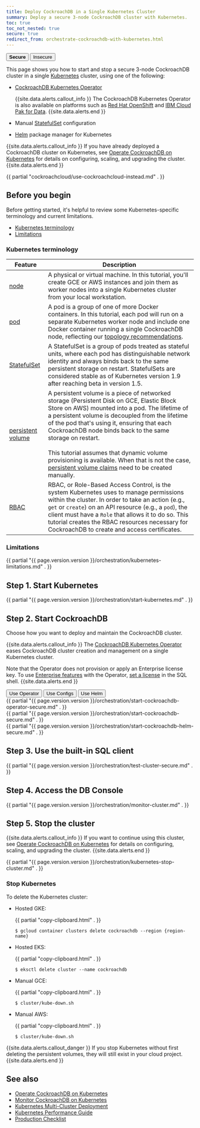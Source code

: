 ```yaml
---
title: Deploy CockroachDB in a Single Kubernetes Cluster
summary: Deploy a secure 3-node CockroachDB cluster with Kubernetes.
toc: true
toc_not_nested: true
secure: true
redirect_from: orchestrate-cockroachdb-with-kubernetes.html
---
```


<div class="filters filters-big clearfix">
  <button class="filter-button current"><strong>Secure</strong></button>
  <a href="deploy-cockroachdb-with-kubernetes-insecure.html"><button class="filter-button">Insecure</button></a>
</div>

This page shows you how to start and stop a secure 3-node CockroachDB cluster in a single [Kubernetes](http://kubernetes.io/) cluster, using one of the following:

- [CockroachDB Kubernetes Operator](https://github.com/cockroachdb/cockroach-operator)
    
    {{site.data.alerts.callout_info }}
    The CockroachDB Kubernetes Operator is also available on platforms such as [Red Hat OpenShift](deploy-cockroachdb-with-kubernetes-openshift.html) and [IBM Cloud Pak for Data](https://www.ibm.com/products/cloud-pak-for-data).
    {{site.data.alerts.end }}

- Manual [StatefulSet](http://kubernetes.io/docs/concepts/abstractions/controllers/statefulsets/) configuration

- [Helm](https://helm.sh/) package manager for Kubernetes

{{site.data.alerts.callout_info }}
If you have already deployed a CockroachDB cluster on Kubernetes, see [Operate CockroachDB on Kubernetes](operate-cockroachdb-kubernetes.html) for details on configuring, scaling, and upgrading the cluster.
{{site.data.alerts.end }}

{{ partial "cockroachcloud/use-cockroachcloud-instead.md" . }}

## Before you begin

Before getting started, it's helpful to review some Kubernetes-specific terminology and current limitations.

- [Kubernetes terminology](#kubernetes-terminology)
- [Limitations](#limitations)

### Kubernetes terminology

Feature | Description
--------|------------
[node](https://kubernetes.io/docs/concepts/architecture/nodes/) | A physical or virtual machine. In this tutorial, you'll create GCE or AWS instances and join them as worker nodes into a single Kubernetes cluster from your local workstation.
[pod](http://kubernetes.io/docs/user-guide/pods/) | A pod is a group of one of more Docker containers. In this tutorial, each pod will run on a separate Kubernetes worker node and include one Docker container running a single CockroachDB node, reflecting our [topology recommendations](recommended-production-settings.html#topology).
[StatefulSet](http://kubernetes.io/docs/concepts/abstractions/controllers/statefulsets/) | A StatefulSet is a group of pods treated as stateful units, where each pod has distinguishable network identity and always binds back to the same persistent storage on restart. StatefulSets are considered stable as of Kubernetes version 1.9 after reaching beta in version 1.5.
[persistent volume](http://kubernetes.io/docs/user-guide/persistent-volumes/) | A persistent volume is a piece of networked storage (Persistent Disk on GCE, Elastic Block Store on AWS) mounted into a pod. The lifetime of a persistent volume is decoupled from the lifetime of the pod that's using it, ensuring that each CockroachDB node binds back to the same storage on restart.<br><br>This tutorial assumes that dynamic volume provisioning is available. When that is not the case, [persistent volume claims](http://kubernetes.io/docs/user-guide/persistent-volumes/#persistentvolumeclaims) need to be created manually.
[RBAC](https://kubernetes.io/docs/reference/access-authn-authz/rbac/) | RBAC, or Role-Based Access Control, is the system Kubernetes uses to manage permissions within the cluster. In order to take an action (e.g., `get` or `create`) on an API resource (e.g., a `pod`), the client must have a `Role` that allows it to do so. This tutorial creates the RBAC resources necessary for CockroachDB to create and access certificates.

### Limitations

{{ partial "{{ page.version.version }}/orchestration/kubernetes-limitations.md" . }}

## Step 1. Start Kubernetes

{{ partial "{{ page.version.version }}/orchestration/start-kubernetes.md" . }}

## Step 2. Start CockroachDB

Choose how you want to deploy and maintain the CockroachDB cluster.

{{site.data.alerts.callout_info }}
The [CockroachDB Kubernetes Operator](https://github.com/cockroachdb/cockroach-operator) eases CockroachDB cluster creation and management on a single Kubernetes cluster.

Note that the Operator does not provision or apply an Enterprise license key. To use [Enterprise features](enterprise-licensing.html) with the Operator, [set a license](licensing-faqs.html#set-a-license) in the SQL shell.
{{site.data.alerts.end }}

<div class="filters filters-big clearfix">
    <button class="filter-button" data-scope="operator">Use Operator</button>
    <button class="filter-button" data-scope="manual">Use Configs</button>
    <button class="filter-button" data-scope="helm">Use Helm</button>
</div>

<section class="filter-content" markdown="1" data-scope="operator">
{{ partial "{{ page.version.version }}/orchestration/start-cockroachdb-operator-secure.md" . }}
</section>

<section class="filter-content" markdown="1" data-scope="manual">
{{ partial "{{ page.version.version }}/orchestration/start-cockroachdb-secure.md" . }}
</section>

<section class="filter-content" markdown="1" data-scope="helm">
{{ partial "{{ page.version.version }}/orchestration/start-cockroachdb-helm-secure.md" . }}
</section>

## Step 3. Use the built-in SQL client

{{ partial "{{ page.version.version }}/orchestration/test-cluster-secure.md" . }}

## Step 4. Access the DB Console

{{ partial "{{ page.version.version }}/orchestration/monitor-cluster.md" . }}

## Step 5. Stop the cluster

{{site.data.alerts.callout_info }}
If you want to continue using this cluster, see [Operate CockroachDB on Kubernetes](operate-cockroachdb-kubernetes.html) for details on configuring, scaling, and upgrading the cluster.
{{site.data.alerts.end }}

{{ partial "{{ page.version.version }}/orchestration/kubernetes-stop-cluster.md" . }}

### Stop Kubernetes

To delete the Kubernetes cluster:

- Hosted GKE:

    {{ partial "copy-clipboard.html" . }}
    ~~~ shell
    $ gcloud container clusters delete cockroachdb --region {region-name}
    ~~~
- Hosted EKS:

    {{ partial "copy-clipboard.html" . }}
    ~~~ shell
    $ eksctl delete cluster --name cockroachdb
    ~~~   
- Manual GCE:

    {{ partial "copy-clipboard.html" . }}
    ~~~ shell
    $ cluster/kube-down.sh
    ~~~
- Manual AWS:

    {{ partial "copy-clipboard.html" . }}
    ~~~ shell
    $ cluster/kube-down.sh
    ~~~

{{site.data.alerts.callout_danger }}
If you stop Kubernetes without first deleting the persistent volumes, they will still exist in your cloud project.
{{site.data.alerts.end }}

## See also

- [Operate CockroachDB on Kubernetes](operate-cockroachdb-kubernetes.html)
- [Monitor CockroachDB on Kubernetes](monitor-cockroachdb-kubernetes.html)
- [Kubernetes Multi-Cluster Deployment](orchestrate-cockroachdb-with-kubernetes-multi-cluster.html)
- [Kubernetes Performance Guide](kubernetes-performance.html)
- [Production Checklist](recommended-production-settings.html)